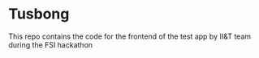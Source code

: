 # Tusbong

This repo contains the code for the frontend of the test app by II&T team during the FSI hackathon
